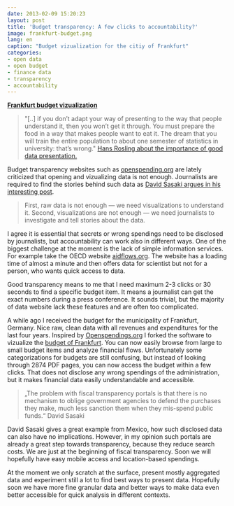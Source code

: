 ```yaml
---
date: 2013-02-09 15:20:23
layout: post
title: 'Budget transparency: A few clicks to accountability?'
image: frankfurt-budget.png
lang: en
caption: "Budget vizualization for the citiy of Frankfurt" 
categories:
- open data  
- open budget 
- finance data
- transparency
- accountability
---
```


**[Frankfurt budget vizualization](http://haushalt.frankfurt-gestalten.de/)**

> "[..] if you don’t adapt your way of presenting to the way that people understand it, then you won’t get it through. You must prepare the food in a way that makes people want to eat it. The dream that you will train the entire population to about one semester of statistics in university: that’s wrong." [Hans Rosling about the importance of good data presentation.](http://blog.okfn.org/2013/01/21/carbon-dioxide-data-is-not-on-the-worlds-dashboard-says-hans-rosling/)

Budget transparency websites such as [openspending.org](http://openspending.org/) are lately criticized that opening and vizualizing data is not enough. Journalists are required to find the stories behind such data as [David Sasaki argues in his interesting post](http://davidsasaki.name/2012/04/fiscal-transparency-is-not-enough/).

> First, raw data is not enough — we need visualizations to understand it. Second, visualizations are not enough — we need journalists to investigate and tell stories about the data. 

I agree it is essential that secrets or wrong spendings need to be disclosed by journalists, but accountability can work also in different ways. One of the biggest challenge at the moment is the lack of simple information services. For example take the OECD website [aidflows.org](http://www.aidflows.org/). The website has a loading time of almost a minute and then offers data for scientist but not for a person, who wants quick access to data. 

Good transparency means to me that I need maximum 2-3 clicks or 30 seconds to find a specific budget item. It means a journalist can get the exact numbers during a press conference. It sounds trivial, but the majority of data website lack these features and are often too complicated.  

A while ago I received the budget for the municipality of Frankfurt, Germany. Nice raw, clean data with all revenues and expenditures for the last four years. Inspired by [Openspendings.org](http://openspending.org/) I forked the software to vizualize the [budget of Frankfurt](http://haushalt.frankfurt-gestalten.de/). You can now easily browse from large to small budget items and analyze financial flows. Unfortunately some categorizations for budgets are still confusing, but instead of looking through 2874 PDF pages, you can now access the budget within a few clicks. That does not disclose any wrong spendings of the administration, but it makes financial data easily understandable and accessible. 

> „The problem with fiscal transparency portals is that there is no mechanism to oblige government agencies to defend the purchases they make, much less sanction them when they mis-spend public funds.“ David Sasaki

David Sasaki gives a great example from Mexico, how such disclosed data can also have no implications. However, in my opinion such portals are already a great step towards transparency, because they reduce search costs. We are just at the beginning of fiscal transparency. Soon we will hopefully have easy mobile access and location-based spendings. 

At the moment we only scratch at the surface, present mostly aggregated data and experiment still a lot to find best ways to present data. Hopefully soon we have more fine granular data and better ways to make data even better accessible for quick analysis in different contexts.
